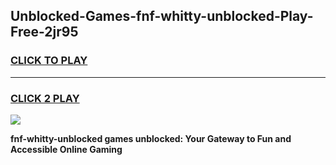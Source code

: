 
## Unblocked-Games-fnf-whitty-unblocked-Play-Free-2jr95
<h3>
<a href="https://premium76.site?title=fnf-whitty-unblocked&ref=12A">CLICK TO PLAY</a></h3>
<hr>

<h3>
<a href="https://premium76.site?title=fnf-whitty-unblocked&ref=12A">CLICK 2 PLAY</a>
  
</h3>

<a href="https://premium76.site?title=fnf-whitty-unblocked&ref=12A"><img src="https://clearcache.store/games.png"></a>


**fnf-whitty-unblocked games unblocked: Your Gateway to Fun and Accessible Online Gaming**
